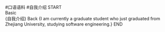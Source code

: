 #口语语料 #自我介绍
START  
Basic  
{自我介绍}
Back
{I am currently a graduate student who just graduated from Zhejiang University, studying software engineering.}
END